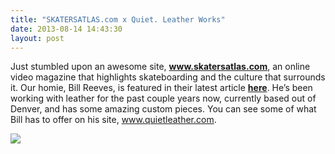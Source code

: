 ```yaml
---
title: "SKATERSATLAS.com x Quiet. Leather Works"
date: 2013-08-14 14:43:30
layout: post
---
```


<p>Just stumbled upon an awesome site, <a href="http://www.skatersatlas.com"><strong><a href="http://www.skatersatlas.com">www.skatersatlas.com</a></strong></a>, an online video magazine that highlights skateboarding and the culture that surrounds it. Our homie, Bill Reeves, is featured in their latest article <a href="http://www.skatersatlas.com/quiet-leather-works-with-bill-reeves/"><strong>here</strong></a>. He&#8217;s been working with leather for the past couple years now, currently based out of Denver, and has some amazing custom pieces. You can see some of what Bill has to offer on his site, <a href="http://www.quietleather.com">www.quietleather.com</a>. </p>
<p><a href="http://www.skatersatlas.com/quiet-leather-works-with-bill-reeves/"><img src="http://media.tumblr.com/1b86d70b27dc9a853729cb60884c9ddf/tumblr_inline_mrizciKpOv1qz4rgp.jpg"/></a></p>
